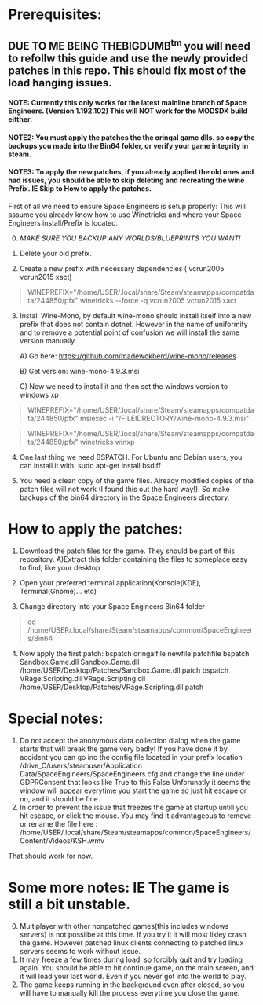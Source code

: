 # Prerequisites:

## DUE TO ME BEING THEBIGDUMB<sup>tm</sup> you will need to refollw this guide and use the newly provided patches in this repo. This should fix most of the load hanging issues.

#### NOTE: Currently this only works for the latest mainline branch of Space Engineers. (Version 1.192.102) This will NOT work for the MODSDK build eitther. 
#### NOTE2: You must apply the patches the the oringal game dlls. so copy the backups you made into the Bin64 folder, or verify your game integrity in steam.
#### NOTE3: To apply the new patches, if you already applied the old ones and had issues, you should be able to skip deleting and recreating the wine Prefix. IE Skip to How to apply the patches.

First of all we need to ensure Space Engineers is setup properly:
	This will assume you already know how to use Winetricks and where your Space Engineers 	install/Prefix is located.

0) *MAKE SURE YOU BACKUP ANY WORLDS/BLUEPRINTS YOU WANT!*

1) Delete your old prefix. 

2) Create a new prefix with necessary dependencies ( vcrun2005 vcrun2015 xact)

> WINEPREFIX="/home/USER/.local/share/Steam/steamapps/compatdata/244850/pfx" winetricks --force -q vcrun2005 vcrun2015 xact

3) Install Wine-Mono, by default wine-mono should install itself into a new prefix that does not contain dotnet. However in the name of uniformity and to remove a potential point of confusion we will install the same version manually.
	
    A) Go here: https://github.com/madewokherd/wine-mono/releases
  
    B) Get version: wine-mono-4.9.3.msi
  
    C) Now we need to install it and then set the windows version to windows xp
  
> WINEPREFIX="/home/USER/.local/share/Steam/steamapps/compatdata/244850/pfx" msiexec -i "/FILEIDRECTORY/wine-mono-4.9.3.msi"

> WINEPREFIX="/home/USER/.local/share/Steam/steamapps/compatdata/244850/pfx" winetricks winxp

4) One last thing we need BSPATCH. For Ubuntu and Debian users, you can install it with:
sudo apt-get install bsdiff

5) You need a clean copy of the game files. Already modified copies of the patch files will not work (I found this out the hard way!). So make backups of the bin64 directory in the Space Engineers directory.

# How to apply the patches:

1) Download the patch files for the game. They should be part of this repository.
	A)Extract this folder containing the files to someplace easy to find, like your desktop

2) Open your preferred terminal application(Konsole(KDE), Terminal(Gnome)… etc)

3) Change directory into your Space Engineers Bin64 folder

> cd /home/USER/.local/share/Steam/steamapps/common/SpaceEngineers/Bin64

4) Now apply the first patch: bspatch oringalfile newfile patchfile
bspatch Sandbox.Game.dll Sandbox.Game.dll /home/USER/Desktop/Patches/Sandbox.Game.dll.patch
bspatch VRage.Scripting.dll VRage.Scripting.dll  /home/USER/Desktop/Patches/VRage.Scripting.dll.patch

# Special notes:

1) Do not accept the anonymous data collection dialog when the game starts that will break the game very badly!
If you have done it by accident you can go ino the config file located in your prefix location /drive_C/users/steamuser/Application Data/SpaceEngineers/SpaceEngineers.cfg and change the line under <Key>GDPRConsent</Key> that looks like <Value xsi:type="xsd:string">True</Value> to this <Value xsi:type="xsd:string">False</Value>
Unforunatly it seems the window will appear everytime you start the game so just hit escape or no, and it should be fine.
2) In order to prevent the issue that freezes the game at startup untill you hit escape, or click the mouse. You may find it advantageous to remove or rename the file here : /home/USER/.local/share/Steam/steamapps/common/SpaceEngineers/Content/Videos/KSH.wmv

That should work for now.

# Some more notes: IE The game is still a bit unstable.
0) Multiplayer with other nonpatched games(this includes windows servers) is not possilbe at this time. If you try it it will most likley crash the game. However patched linux clients connecting to patched linux servers seems to work without issue.
1) It may freeze a few times during load, so forcibly quit and try loading again. You should be able to hit continue game, on the main screen, and it will load your last world. Even if you never got into the world to play.
2) The game keeps running in the background even after closed, so you will have to manually kill the process everytime you close the game.
